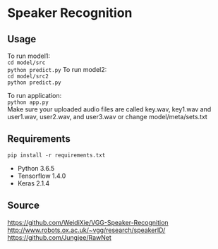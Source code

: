 # Speaker Recognition
## Usage
To run model1:     
`cd model/src`    
`python predict.py` 
To run model2:     
`cd model/src2`    
`python predict.py` 

To run application:     
`python app.py`  
Make sure your uploaded audio files are called key.wav, key1.wav and user1.wav, user2.wav, and user3.wav or change model/meta/sets.txt

## Requirements
`pip install -r requirements.txt`
- Python 3.6.5    
- Tensorflow 1.4.0    
- Keras 2.1.4     

## Source
https://github.com/WeidiXie/VGG-Speaker-Recognition      
http://www.robots.ox.ac.uk/~vgg/research/speakerID/  
https://github.com/Jungjee/RawNet
